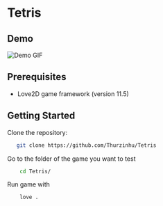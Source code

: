 # Tetris



## Demo
![Demo GIF](Match3/graphics/Match3.gif)

## Prerequisites

- Love2D game framework (version 11.5)

## Getting Started

Clone the repository:
~~~bash
   git clone https://github.com/Thurzinhu/Tetris
~~~

Go to the folder of the game you want to test 
~~~bash
    cd Tetris/
~~~

Run game with
~~~bash
    love .
~~~